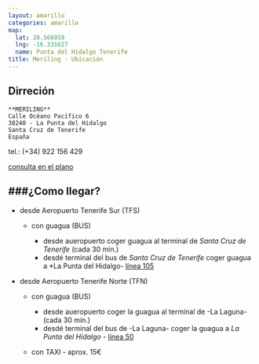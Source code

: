 ```yaml
---
layout: amarillo
categories: amarillo
map:
  lat: 28.566959
  lng: -16.331627
  name: Punta del Hidalgo Tenerife
title: Meriling - Ubicación
---
```

Dirreción
---------

    **MERILING**
    Calle Océano Pacífico 6
    38240 - La Punta del Hidalgo
    Santa Cruz de Tenerife
    España

tel.: (+34) 922 156 429

[consulta en el plano](https://maps.google.es/maps/ms?msid=214651137637588069815.0004b2b9fc863d96282f6&msa=0&ll=28.566959,-16.331627&spn=0.004561,0.010568)

###¿Como llegar?
-------------
* desde Aeropuerto Tenerife Sur (TFS)

    - con guagua (BUS)

        - desde aueropuerto coger guagua al terminal de *Santa Cruz de Tenerife* (cada 30 min.)
        - desdé terminal del bus de *Santa Cruz de Tenerife* coger guagua a *La Punta del Hidalgo- [línea 105](http://www.titsa.com/index.php?accion=linea&IdLinea=105)

* desde Aeropuerto Tenerife Norte (TFN)

    - con guagua (BUS)

        - desde aueropuerto coger la guagua al terminal de -La Laguna- (cada 30 min.)
        - desdé terminal del bus de -La Laguna- coger la guagua a *La Punta del Hidalgo* - [línea 50](http://www.titsa.com/index.php?accion=linea&IdLinea=50)
    - con TAXI - aprox. 15€
      